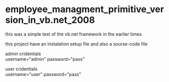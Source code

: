# employee_managment_primitive_version_in_vb.net_2008
this was a simple test of the vb.net framework in the earlier times

this project have an instalation setup file and also a sourse-code file

admin cridentials       
        username="admin"  password="pass"

 
user cridentials       
        username="user"  password="pass"


